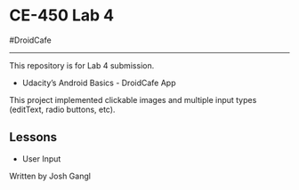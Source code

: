 # CE-450 Lab 4
#DroidCafe

---
This repository is for Lab 4 submission.

- Udacity’s Android Basics - DroidCafe App

This project implemented clickable images and multiple input types (editText, radio buttons, etc).

## Lessons
 
- User Input


Written by Josh Gangl
